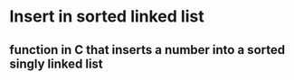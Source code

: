 # Insert in sorted linked list
## function in C that inserts a number into a sorted singly linked list